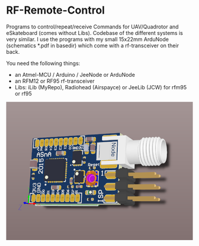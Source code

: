 # RF-Remote-Control
Programs to control/repeat/receive Commands for UAV/Quadrotor and eSkateboard (comes without Libs). Codebase of the different systems is very similar. I use the programs with my small 15x22mm ArduNode (schematics *.pdf in basedir) which come with a rf-transceiver on their back.

You need the following things: 
- an Atmel-MCU / Arduino / JeeNode or ArduNode 
- an RFM12 or RF95 rf-transceiver
- Libs: iLib (MyRepo), Radiohead (Airspayce) or JeeLib (JCW) for rfm95 or rf95

![Alt text](/ArduSensorNodeRFM95W.png?raw=true "ArduNode2015")
